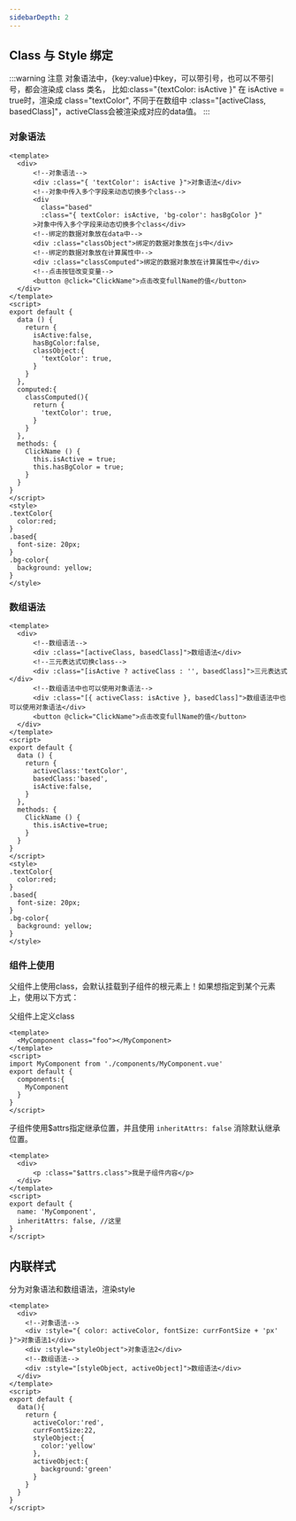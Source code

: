 ```yaml
---
sidebarDepth: 2
---
```


## Class 与 Style 绑定

:::warning 注意
对象语法中，{key:value}中key，可以带引号，也可以不带引号，都会渲染成 class 类名，
比如:class="{textColor: isActive }" 在 isActive = true时，渲染成 class="textColor",
不同于在数组中 :class="[activeClass, basedClass]"，activeClass会被渲染成对应的data值。
:::

### 对象语法

```vue
<template>
  <div>
      <!--对象语法-->
      <div :class="{ 'textColor': isActive }">对象语法</div>
      <!--对象中传入多个字段来动态切换多个class-->
      <div
        class="based"
        :class="{ textColor: isActive, 'bg-color': hasBgColor }"
      >对象中传入多个字段来动态切换多个class</div>
      <!--绑定的数据对象放在data中-->
      <div :class="classObject">绑定的数据对象放在js中</div>
      <!--绑定的数据对象放在计算属性中-->
      <div :class="classComputed">绑定的数据对象放在计算属性中</div>
      <!--点击按钮改变变量-->
      <button @click="ClickName">点击改变fullName的值</button>
  </div>
</template>
<script>
export default {
  data () {
    return {
      isActive:false,
      hasBgColor:false,
      classObject:{
        'textColor': true,
      }
    }
  },
  computed:{
    classComputed(){
      return {
        'textColor': true,
      }
    }
  },
  methods: {
    ClickName () {
      this.isActive = true;
      this.hasBgColor = true;
    }
  }
}
</script>
<style>
.textColor{
  color:red;
}
.based{
  font-size: 20px;
}
.bg-color{
  background: yellow;
}
</style>
```

### 数组语法

```vue
<template>
  <div>
      <!--数组语法-->
      <div :class="[activeClass, basedClass]">数组语法</div>
      <!--三元表达式切换class-->
      <div :class="[isActive ? activeClass : '', basedClass]">三元表达式</div>
      <!--数组语法中也可以使用对象语法-->
      <div :class="[{ activeClass: isActive }, basedClass]">数组语法中也可以使用对象语法</div>
      <button @click="ClickName">点击改变fullName的值</button>
  </div>
</template>
<script>
export default {
  data () {
    return {
      activeClass:'textColor',
      basedClass:'based',
      isActive:false,
    }
  },
  methods: {
    ClickName () {
      this.isActive=true;
    }
  }
}
</script>
<style>
.textColor{
  color:red;
}
.based{
  font-size: 20px;
}
.bg-color{
  background: yellow;
}
</style>
```

### 组件上使用

父组件上使用class，会默认挂载到子组件的根元素上！如果想指定到某个元素上，使用以下方式：

父组件上定义class
```vue
<template>
  <MyComponent class="foo"></MyComponent>
</template>
<script>
import MyComponent from './components/MyComponent.vue'
export default {
  components:{
    MyComponent
  }
}
</script>
```
子组件使用$attrs指定继承位置，并且使用 `inheritAttrs: false` 消除默认继承位置。

```vue
<template>
  <div>
      <p :class="$attrs.class">我是子组件内容</p>
  </div>
</template>
<script>
export default {
  name: 'MyComponent',
  inheritAttrs: false, //这里
}
</script>
```

## 内联样式
分为对象语法和数组语法，渲染style
```vue
<template>
  <div>
    <!--对象语法-->
    <div :style="{ color: activeColor, fontSize: currFontSize + 'px' }">对象语法1</div>
    <div :style="styleObject">对象语法2</div>
    <!--数组语法-->
    <div :style="[styleObject, activeObject]">数组语法</div>
  </div>
</template>
<script>
export default {
  data(){
    return {
      activeColor:'red',
      currFontSize:22,
      styleObject:{
        color:'yellow'
      },
      activeObject:{
        background:'green'
      }
    }
  }
}
</script>
```